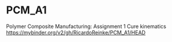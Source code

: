 # PCM_A1
Polymer Composite Manufacturing: Assignment 1 Cure kinematics
https://mybinder.org/v2/gh/RicardoReinke/PCM_A1/HEAD
